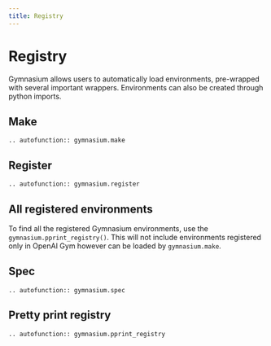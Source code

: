 ```yaml
---
title: Registry
---
```


# Registry

Gymnasium allows users to automatically load environments, pre-wrapped with several important wrappers.
Environments can also be created through python imports. 

## Make

```{eval-rst}
.. autofunction:: gymnasium.make
```

## Register

```{eval-rst}
.. autofunction:: gymnasium.register
```

## All registered environments

To find all the registered Gymnasium environments, use the `gymnasium.pprint_registry()`.
This will not include environments registered only in OpenAI Gym however can be loaded by `gymnasium.make`.

## Spec

```{eval-rst}
.. autofunction:: gymnasium.spec
```


## Pretty print registry

```{eval-rst}
.. autofunction:: gymnasium.pprint_registry
```